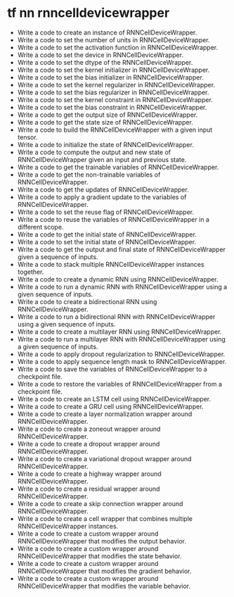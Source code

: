 # tf nn rnncelldevicewrapper

- Write a code to create an instance of RNNCellDeviceWrapper.
- Write a code to set the number of units in RNNCellDeviceWrapper.
- Write a code to set the activation function in RNNCellDeviceWrapper.
- Write a code to set the device in RNNCellDeviceWrapper.
- Write a code to set the dtype of the RNNCellDeviceWrapper.
- Write a code to set the kernel initializer in RNNCellDeviceWrapper.
- Write a code to set the bias initializer in RNNCellDeviceWrapper.
- Write a code to set the kernel regularizer in RNNCellDeviceWrapper.
- Write a code to set the bias regularizer in RNNCellDeviceWrapper.
- Write a code to set the kernel constraint in RNNCellDeviceWrapper.
- Write a code to set the bias constraint in RNNCellDeviceWrapper.
- Write a code to get the output size of RNNCellDeviceWrapper.
- Write a code to get the state size of RNNCellDeviceWrapper.
- Write a code to build the RNNCellDeviceWrapper with a given input tensor.
- Write a code to initialize the state of RNNCellDeviceWrapper.
- Write a code to compute the output and new state of RNNCellDeviceWrapper given an input and previous state.
- Write a code to get the trainable variables of RNNCellDeviceWrapper.
- Write a code to get the non-trainable variables of RNNCellDeviceWrapper.
- Write a code to get the updates of RNNCellDeviceWrapper.
- Write a code to apply a gradient update to the variables of RNNCellDeviceWrapper.
- Write a code to set the reuse flag of RNNCellDeviceWrapper.
- Write a code to reuse the variables of RNNCellDeviceWrapper in a different scope.
- Write a code to get the initial state of RNNCellDeviceWrapper.
- Write a code to set the initial state of RNNCellDeviceWrapper.
- Write a code to get the output and final state of RNNCellDeviceWrapper given a sequence of inputs.
- Write a code to stack multiple RNNCellDeviceWrapper instances together.
- Write a code to create a dynamic RNN using RNNCellDeviceWrapper.
- Write a code to run a dynamic RNN with RNNCellDeviceWrapper using a given sequence of inputs.
- Write a code to create a bidirectional RNN using RNNCellDeviceWrapper.
- Write a code to run a bidirectional RNN with RNNCellDeviceWrapper using a given sequence of inputs.
- Write a code to create a multilayer RNN using RNNCellDeviceWrapper.
- Write a code to run a multilayer RNN with RNNCellDeviceWrapper using a given sequence of inputs.
- Write a code to apply dropout regularization to RNNCellDeviceWrapper.
- Write a code to apply sequence length mask to RNNCellDeviceWrapper.
- Write a code to save the variables of RNNCellDeviceWrapper to a checkpoint file.
- Write a code to restore the variables of RNNCellDeviceWrapper from a checkpoint file.
- Write a code to create an LSTM cell using RNNCellDeviceWrapper.
- Write a code to create a GRU cell using RNNCellDeviceWrapper.
- Write a code to create a layer normalization wrapper around RNNCellDeviceWrapper.
- Write a code to create a zoneout wrapper around RNNCellDeviceWrapper.
- Write a code to create a dropout wrapper around RNNCellDeviceWrapper.
- Write a code to create a variational dropout wrapper around RNNCellDeviceWrapper.
- Write a code to create a highway wrapper around RNNCellDeviceWrapper.
- Write a code to create a residual wrapper around RNNCellDeviceWrapper.
- Write a code to create a skip connection wrapper around RNNCellDeviceWrapper.
- Write a code to create a cell wrapper that combines multiple RNNCellDeviceWrapper instances.
- Write a code to create a custom wrapper around RNNCellDeviceWrapper that modifies the output behavior.
- Write a code to create a custom wrapper around RNNCellDeviceWrapper that modifies the state behavior.
- Write a code to create a custom wrapper around RNNCellDeviceWrapper that modifies the gradient behavior.
- Write a code to create a custom wrapper around RNNCellDeviceWrapper that modifies the variable behavior.